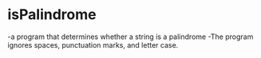 # isPalindrome

-a program that determines whether a string is a palindrome
-The program ignores spaces, punctuation marks, and letter case.
